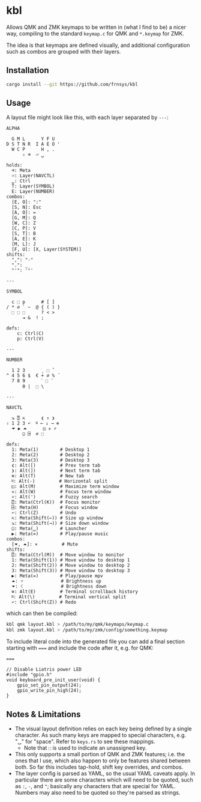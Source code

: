 # kbl

Allows QMK and ZMK keymaps to be written in (what I find to be) a nicer way, compiling to the standard `keymap.c` for QMK and `*.keymap` for ZMK.

The idea is that keymaps are defined visually, and additional configuration such as combos are grouped with their layers.

## Installation

```bash
cargo install --git https://github.com/frnsys/kbl
```

## Usage

A layout file might look like this, with each layer separated by `---`:

```
ALPHA

  G M L      Y F U
D S T N R  I A E O '
  W C P      H , .
      ⇧ ⌫  ⏎ ␣

holds:
  ⌫: Meta
  ⏎: Layer(NAVCTL)
  ␣: Ctrl
  T: Layer(SYMBOL)
  E: Layer(NUMBER)
combos:
  [E, O]: ":"
  [S, N]: Esc
  [A, O]: =
  [G, M]: Q
  [W, C]: Z
  [C, P]: V
  [S, T]: B
  [A, E]: K
  [M, L]: J
  [F, U]: [X, Layer(SYSTEM)]
shifts:
  ",": "-"
  ".": _
  "'": '"'

---

SYMBOL

  c ⬚ p      # [ ]
/ * ∅ ` ~  @ { ( ) }
  ⬚ ⬚ ⬚      ? < >
      ⇥ &  ! ;

defs:
    c: Ctrl(C)
    p: Ctrl(V)

---

NUMBER

  1 2 3      ¸ ⬚ ˆ
^ 4 5 6 $  € + ∅ % ´
  7 8 9      ˋ ⬚ ¨
      0 |  ⬚ \

---

NAVCTL

  ⇲ ⍐ ⇱      ❮ ↑ ❯
⇧ 1 2 3 ↶  ⎶ ← ↓ → ⊕
  ⏷ ▶ ⏶      ◱ ✛ ⌕
      ⍜ ⍈  ∅ ⬚

defs:
  1: Meta(1)        # Desktop 1
  2: Meta(2)        # Desktop 2
  3: Meta(3)        # Desktop 3
  ❮: Alt([)         # Prev term tab
  ❯: Alt(])         # Next term tab
  ⊕: Alt(T)         # New tab
  ⎶: Alt(-)         # Horizontal split
  ◱: Alt(M)         # Maximize term window
  ✛: Alt(W)         # Focus term window
  ⌕: Alt(')         # Fuzzy search
  ⍐: Meta(Ctrl(K))  # Focus monitor
  ⍈: Meta(H)        # Focus window
  ↶: Ctrl(Z)        # Undo
  ⇱: Meta(Shift(←)) # Size up window
  ⇲: Meta(Shift(→)) # Size down window
  ⍜: Meta(␣)        # Launcher
  ▶: Meta(=)        # Play/pause music
combos:
  [⏷, ⏶]: ⨯         # Mute
shifts:
  ⍐: Meta(Ctrl(M))  # Move window to monitor
  1: Meta(Shift(1)) # Move window to desktop 1
  2: Meta(Shift(2)) # Move window to desktop 2
  3: Meta(Shift(3)) # Move window to desktop 3
  ▶: Meta(=)        # Play/pause mpv
  ⏶: ☼              # Brightness up
  ⏷: ☾              # Brightness down
  ⊕: Alt(E)         # Terminal scrollback history
  ⎶: Alt(\)         # Terminal vertical split
  ↶: Ctrl(Shift(Z)) # Redo
```

which can then be compiled:

```bash
kbl qmk layout.kbl > /path/to/my/qmk/keymaps/keymap.c
kbl zmk layout.kbl > /path/to/my/zmk/config/something.keymap
```

To include literal code into the generated file you can add a final section starting with `===` and include the code after it, e.g. for QMK:

```
===

// Disable Liatris power LED
#include "gpio.h"
void keyboard_pre_init_user(void) {
    gpio_set_pin_output(24);
    gpio_write_pin_high(24);
}
```


## Notes & Limitations

- The visual layout definition relies on each key being defined by a single character. As such many keys are mapped to special characters, e.g. "␣" for "space". Refer to `keys.rs` to see these mappings.
  - Note that `⬚` is used to indicate an unassigned key.
- This only supports a small portion of QMK and ZMK features; i.e. the ones that I use, which also happen to only be features shared between both. So far this includes tap-hold, shift key overrides, and combos.
- The layer config is parsed as YAML, so the usual YAML caveats apply. In particular there are some characters which will need to be quoted, such as `:`, `-`, and `"`; basically any characters that are special for YAML. Numbers may also need to be quoted so they're parsed as strings.
